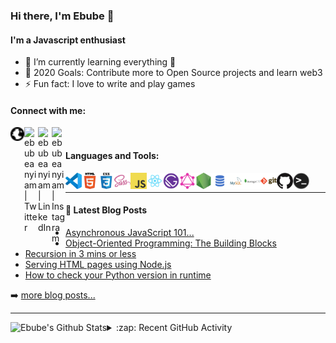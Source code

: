 ### Hi there, I'm Ebube 👋 

#### I'm a Javascript enthusiast

- 🌱 I’m currently learning everything 🤣
- 🥅 2020 Goals: Contribute more to Open Source projects and learn web3
- ⚡ Fun fact: I love to write and play games

#### Connect with me:

[<img align="left" alt="ebubeanyiam.github.io" width="22px" src="https://raw.githubusercontent.com/iconic/open-iconic/master/svg/globe.svg" />][website]
[<img align="left" alt="ebubeanyiam | Twitter" width="22px" src="https://cdn.jsdelivr.net/npm/simple-icons@v3/icons/twitter.svg" />][twitter]
[<img align="left" alt="ebubeanyiam | LinkedIn" width="22px" src="https://cdn.jsdelivr.net/npm/simple-icons@v3/icons/linkedin.svg" />][linkedin]
[<img align="left" alt="ebubeanyiam | Instagram" width="22px" src="https://cdn.jsdelivr.net/npm/simple-icons@v3/icons/instagram.svg" />][instagram]

<br />

#### Languages and Tools:

<img align="left" alt="Visual Studio Code" width="26px" src="https://raw.githubusercontent.com/github/explore/80688e429a7d4ef2fca1e82350fe8e3517d3494d/topics/visual-studio-code/visual-studio-code.png" />
<img align="left" alt="HTML5" width="26px" src="https://raw.githubusercontent.com/github/explore/80688e429a7d4ef2fca1e82350fe8e3517d3494d/topics/html/html.png" />
<img align="left" alt="CSS3" width="26px" src="https://raw.githubusercontent.com/github/explore/80688e429a7d4ef2fca1e82350fe8e3517d3494d/topics/css/css.png" />
<img align="left" alt="Sass" width="26px" src="https://raw.githubusercontent.com/github/explore/80688e429a7d4ef2fca1e82350fe8e3517d3494d/topics/sass/sass.png" />
<img align="left" alt="JavaScript" width="26px" src="https://raw.githubusercontent.com/github/explore/80688e429a7d4ef2fca1e82350fe8e3517d3494d/topics/javascript/javascript.png" />
<img align="left" alt="React" width="26px" src="https://raw.githubusercontent.com/github/explore/80688e429a7d4ef2fca1e82350fe8e3517d3494d/topics/react/react.png" />
<img align="left" alt="Gatsby" width="26px" src="https://raw.githubusercontent.com/github/explore/e94815998e4e0713912fed477a1f346ec04c3da2/topics/gatsby/gatsby.png" />
<img align="left" alt="GraphQL" width="26px" src="https://raw.githubusercontent.com/github/explore/80688e429a7d4ef2fca1e82350fe8e3517d3494d/topics/graphql/graphql.png" />
<img align="left" alt="Node.js" width="26px" src="https://raw.githubusercontent.com/github/explore/80688e429a7d4ef2fca1e82350fe8e3517d3494d/topics/nodejs/nodejs.png" />
<img align="left" alt="SQL" width="26px" src="https://raw.githubusercontent.com/github/explore/80688e429a7d4ef2fca1e82350fe8e3517d3494d/topics/sql/sql.png" />
<img align="left" alt="MySQL" width="26px" src="https://raw.githubusercontent.com/github/explore/80688e429a7d4ef2fca1e82350fe8e3517d3494d/topics/mysql/mysql.png" />
<img align="left" alt="MongoDB" width="26px" src="https://raw.githubusercontent.com/github/explore/80688e429a7d4ef2fca1e82350fe8e3517d3494d/topics/mongodb/mongodb.png" />
<img align="left" alt="Git" width="26px" src="https://raw.githubusercontent.com/github/explore/80688e429a7d4ef2fca1e82350fe8e3517d3494d/topics/git/git.png" />
<img align="left" alt="GitHub" width="26px" src="https://raw.githubusercontent.com/github/explore/78df643247d429f6cc873026c0622819ad797942/topics/github/github.png" />
<img align="left" alt="Terminal" width="26px" src="https://raw.githubusercontent.com/github/explore/80688e429a7d4ef2fca1e82350fe8e3517d3494d/topics/terminal/terminal.png" />

<br />

---

#### 📕 Latest Blog Posts

<!-- BLOG-POST-LIST:START -->
- [Asynchronous JavaScript 101...](https://blog.scinuggets.com/asynchronous-javascript-101...-bYPVBNM7Qd9ZybIEs4bn)
- [Object-Oriented Programming: The Building Blocks](https://object-oriented-programming:-a-basic-overview-DXle0eG0j0XS9sRpzVV7)
- [Recursion in 3 mins or less](https://blog.scinuggets.com/recursion-in-3-mins-or-less-8peJr9vpATCEdSEypYgp)
- [Serving HTML pages using Node.js](https://blog.scinuggets.com/serving-html-pages-using-node.js-FHPsKW6Co5S0xhr0MmIn)
- [How to check your Python version in runtime](https://blog.scinuggets.com/how-to-check-your-python-version-in-runtime-xplkjDEg5P3mQvNIj8CN)
<!-- BLOG-POST-LIST:END -->

➡️ [more blog posts...](https://blog.scinuggets.com)

---

<img align="left" alt="Ebube's Github Stats" src="https://github-readme-stats.vercel.app/api?username=ebubeanyiam&show_icons=true" />

<details>
  <summary>:zap: Recent GitHub Activity</summary>
  
<!--START_SECTION:activity-->
1. 🗣 Commented on [#2](https://github.com/codeSTACKr/portfolio-sass/issues/2) in [codeSTACKr/portfolio-sass](https://github.com/codeSTACKr/portfolio-sass)
2. ❗️ Closed issue [#2](https://github.com/codeSTACKr/portfolio-sass/issues/2) in [codeSTACKr/portfolio-sass](https://github.com/codeSTACKr/portfolio-sass)
3. ❌ Closed PR [#11](https://github.com/codeSTACKr/free-developer-resources/pull/11) in [codeSTACKr/free-developer-resources](https://github.com/codeSTACKr/free-developer-resources)
4. 🗣 Commented on [#11](https://github.com/codeSTACKr/free-developer-resources/issues/11) in [codeSTACKr/free-developer-resources](https://github.com/codeSTACKr/free-developer-resources)
5. 🎉 Merged PR [#10](https://github.com/codeSTACKr/free-developer-resources/pull/10) in [codeSTACKr/free-developer-resources](https://github.com/codeSTACKr/free-developer-resources)
<!--END_SECTION:activity-->

</details>

[website]: https://ebubeanyiam.github.io
[twitter]: https://twitter.com/anyiamebube
[instagram]: https://instagram.com/anyiamebube_
[linkedin]: https://linkedin.com/in/anyiamebube
